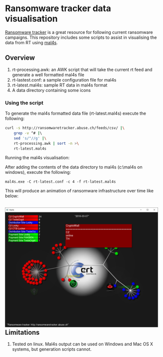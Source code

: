 Ransomware tracker data visualisation
=====================================

[Ransomware tracker](https://ransomwaretracker.abuse.ch) is a great resource for
following current ransomware campaigns. This repository includes some scripts to assist
in visualising the data from RT using [mal4s](https://github.com/secure411dotorg/mal4s).

Overview
--------

1. rt-processing.awk: an AWK script that will take the current rt feed and generate a
   well formatted mal4s file
2. rt-lastest.conf: a sample configuration file for mal4s
3. rt-latest.mal4s: sample RT data in mal4s format
4. A data directory containing some icons

### Using the script

To generate the mal4s formatted data file (rt-latest.mal4s) execute the following:

``` bash
curl -s http://ransomwaretracker.abuse.ch/feeds/csv/ |\
    grep -v ^# |\ 
    sed 's/"//g' |\
    rt-processing.awk | sort -n >\
    rt-latest.mal4s

```

Running the mal4s visualisation:

After adding the contents of the data directory to mal4s (c:\mal4s on windows), execute the following:

```
mal4s.exe -C rt-latest.conf -c 4 -f rt-latest.mal4s
```

This will produce an animation of ransomware infrastructure over time like below:

![rtmal4sviz](https://github.com/gitunique/rtmal4sviz/blob/master/data/mal4srt.png)
Limitations
-----------

1. Tested on linux. Mal4s output can be used on Windows and Mac OS X systems, but generation scripts cannot.

